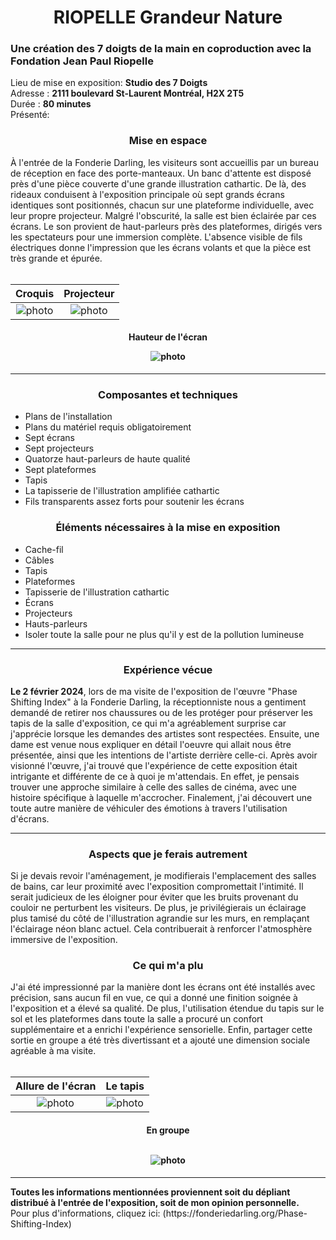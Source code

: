 <h1 align=center>
RIOPELLE Grandeur Nature</h1>
<h3>Une création des 7 doigts de la main en coproduction avec la Fondation Jean Paul Riopelle
</h3>

<p>
Lieu de mise en exposition: <strong> Studio des 7 Doigts </strong><br>
Adresse : <strong>2111 boulevard St-Laurent Montréal, H2X 2T5</strong><br>
Durée : <strong>80 minutes</strong><br>
Présenté: <strong></strong>
</p>



<h3 align=center>Mise en espace</h3>

À l'entrée de la Fonderie Darling, les visiteurs sont accueillis par un bureau de réception en face des porte-manteaux. Un banc d'attente est disposé près d'une pièce couverte d'une grande illustration cathartic. De là, des rideaux conduisent à l'exposition principale où sept grands écrans identiques sont positionnés, chacun sur une plateforme individuelle, avec leur propre projecteur. Malgré l'obscurité, la salle est bien éclairée par ces écrans. Le son provient de haut-parleurs près des plateformes, dirigés vers les spectateurs pour une immersion complète. L'absence visible de fils électriques donne l'impression que les écrans volants et que la pièce est très grande et épurée.
<br>
<br>

| Croquis | Projecteur | 
| :---: | :---: | 
| ![photo](media/Jeremy_Shaw_croquis_20240202.jpg) | ![photo](media/Jeremy_Shaw_projecteur_20240202.jpg) |

<h4 align=center>Hauteur de l'écran<br>
  
![photo](media/Jeremy_Shaw_hauteur_ecran_20240202.jpg) 
</h4>
<hr>
<h3 align=center>Composantes et techniques</h3>

- Plans de l'installation
- Plans du matériel requis obligatoirement
- Sept écrans
- Sept projecteurs
- Quatorze haut-parleurs de haute qualité
- Sept plateformes
- Tapis
- La tapisserie de l'illustration amplifiée cathartic
- Fils transparents assez forts pour soutenir les écrans

<h3 align=center>Éléments nécessaires à la mise en exposition</h3>

- Cache-fil
- Câbles
- Tapis
- Plateformes
- Tapisserie de l'illustration cathartic
- Écrans
- Projecteurs
- Hauts-parleurs
- Isoler toute la salle pour ne plus qu'il y est de la pollution lumineuse
<hr>
<h3 align=center>Expérience vécue</h3>
<strong>Le 2 février 2024</strong>, lors de ma visite de l'exposition de l'œuvre "Phase Shifting Index" à la Fonderie Darling, la réceptionniste nous a gentiment demandé de retirer nos chaussures ou de les protéger pour préserver les tapis de la salle d'exposition, ce qui m'a agréablement surprise car j'apprécie lorsque les demandes des artistes sont respectées. Ensuite, une dame est venue nous expliquer en détail l'oeuvre qui allait nous être présentée, ainsi que les intentions de l'artiste derrière celle-ci. Après avoir visionné l'œuvre, j'ai trouvé que l'expérience de cette exposition était intrigante et différente de ce à quoi je m'attendais. En effet, je pensais trouver une approche similaire à celle des salles de cinéma, avec une histoire spécifique à laquelle m'accrocher. Finalement, j'ai découvert une toute autre manière de véhiculer des émotions à travers l'utilisation d'écrans.
<hr>
<h3 align=center>Aspects que je ferais autrement</h3>
Si je devais revoir l'aménagement, je modifierais l'emplacement des salles de bains, car leur proximité avec l'exposition compromettait l'intimité. Il serait judicieux de les éloigner pour éviter que les bruits provenant du couloir ne perturbent les visiteurs. De plus, je privilégierais un éclairage plus tamisé du côté de l'illustration agrandie sur les murs, en remplaçant l'éclairage néon blanc actuel. Cela contribuerait à renforcer l'atmosphère immersive de l'exposition.

<h3 align=center>Ce qui m'a plu</h3>
J'ai été impressionné par la manière dont les écrans ont été installés avec précision, sans aucun fil en vue, ce qui a donné une finition soignée à l'exposition et a élevé sa qualité. De plus, l'utilisation étendue du tapis sur le sol et les plateformes dans toute la salle a procuré un confort supplémentaire et a enrichi l'expérience sensorielle. Enfin, partager cette sortie en groupe a été très divertissant et a ajouté une dimension sociale agréable à ma visite.
<br>
<br>

| Allure de l'écran | Le tapis | 
| :---: | :---: | 
| ![photo](media/Jeremy_Shaw_ecran_allure_20240202.jpg) | ![photo](media/Jeremy_Shaw_tapis_20240202.jpg) |

<h4 align=center>En groupe<br><br>
  
![photo](media/Jeremy_Shaw_groupe_20240202.jpg)
</h4>
<hr>
<strong>
Toutes les informations mentionnées proviennent soit du dépliant distribué à l'entrée de l'exposition, soit de mon opinion personnelle.</strong>
<br>
Pour plus d'informations, cliquez ici: (https://fonderiedarling.org/Phase-Shifting-Index)
<br>

